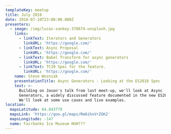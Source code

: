 ```yaml
---
templateKey: meetup
title: July 2018
date: 2018-07-10T23:00:00.000Z
presenters:
  - image: /img/lucas-sankey-378674-unsplash.jpg
    links:
      - linkText: Iterators and Generators
        linkURL: 'https://google.com/'
      - linkText: Async Proposal
        linkURL: 'https://google.com/'
      - linkText: Babel Transform for async generators
        linkURL: 'https://google.com/'
      - linkText: TC39 Spec for the feature.
        linkURL: 'https://google.com/'
    name: Steve Wozniak
    presentationTitle: Async Generators - Looking at the ES2018 Spec
    text: >-
      Building on Jason's talk from last meet-up, we'll look at Async
      Generators, a widely discussed feature documented in the new ES2018 spec.
      We'll look at some use cases and live examples.
location:
  mapsLatitude: 64.843779
  mapsLink: 'https://goo.gl/maps/Rm6ihxVrZGK2'
  mapsLongitude: -147
  name: Fairbanks Ice Museum HUH???
---
```


